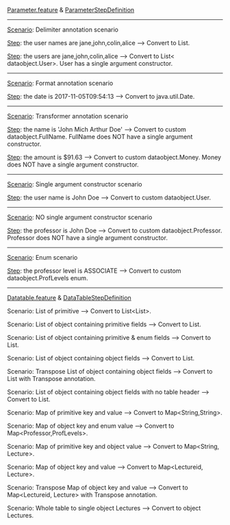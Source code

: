 [Parameter.feature](https://github.com/grasshopper7/cuke2-parameter-datatable/blob/master/cuke2-parameter-datatable/src/test/resources/features/parameter.feature) & [ParameterStepDefinition](https://github.com/grasshopper7/cuke2-parameter-datatable/blob/master/cuke2-parameter-datatable/src/test/java/stepdef/ParameterStepDefinition.java)

-----	

[Scenario](https://github.com/grasshopper7/cuke2-parameter-datatable/blob/master/cuke2-parameter-datatable/src/test/resources/features/parameter.feature#L3): Delimiter annotation scenario

[Step](https://github.com/grasshopper7/cuke2-parameter-datatable/blob/master/cuke2-parameter-datatable/src/test/java/stepdef/ParameterStepDefinition.java#L20): the user names are jane,john,colin,alice --> Convert to List<String>.

[Step](https://github.com/grasshopper7/cuke2-parameter-datatable/blob/master/cuke2-parameter-datatable/src/test/java/stepdef/ParameterStepDefinition.java#L26): the users are jane,john,colin,alice	--> Convert to List< dataobject.User>. User has a single argument constructor.
	
-----	
	
[Scenario](https://github.com/grasshopper7/cuke2-parameter-datatable/blob/master/cuke2-parameter-datatable/src/test/resources/features/parameter.feature#L8): Format annotation scenario	

[Step](https://github.com/grasshopper7/cuke2-parameter-datatable/blob/master/cuke2-parameter-datatable/src/test/java/stepdef/ParameterStepDefinition.java#L32): the date is 2017-11-05T09:54:13	--> Convert to java.util.Date.
	
-----	
	
[Scenario](https://github.com/grasshopper7/cuke2-parameter-datatable/blob/master/cuke2-parameter-datatable/src/test/resources/features/parameter.feature#L10): Transformer annotation scenario

[Step](https://github.com/grasshopper7/cuke2-parameter-datatable/blob/master/cuke2-parameter-datatable/src/test/java/stepdef/ParameterStepDefinition.java#L38): the name is 'John Mich Arthur Doe' --> Convert to custom dataobject.FullName. FullName does NOT have a single argument constructor.

[Step](https://github.com/grasshopper7/cuke2-parameter-datatable/blob/master/cuke2-parameter-datatable/src/test/java/stepdef/ParameterStepDefinition.java#L44): the amount is $91.63 --> Convert to custom dataobject.Money. Money does NOT have a single argument constructor.
	
-----	

[Scenario](https://github.com/grasshopper7/cuke2-parameter-datatable/blob/master/cuke2-parameter-datatable/src/test/resources/features/parameter.feature#L14): Single argument constructor scenario	

[Step](https://github.com/grasshopper7/cuke2-parameter-datatable/blob/master/cuke2-parameter-datatable/src/test/java/stepdef/ParameterStepDefinition.java#L50): the user name is John Doe --> Convert to custom dataobject.User. 

-----	

[Scenario](https://github.com/grasshopper7/cuke2-parameter-datatable/blob/master/cuke2-parameter-datatable/src/test/resources/features/parameter.feature#L17): NO single argument constructor scenario

[Step](https://github.com/grasshopper7/cuke2-parameter-datatable/blob/master/cuke2-parameter-datatable/src/test/java/stepdef/ParameterStepDefinition.java#L56): the professor is John Doe --> Convert to custom dataobject.Professor. Professor does NOT have a single argument constructor.

-----	

[Scenario](https://github.com/grasshopper7/cuke2-parameter-datatable/blob/master/cuke2-parameter-datatable/src/test/resources/features/parameter.feature#L20): Enum scenario

[Step](https://github.com/grasshopper7/cuke2-parameter-datatable/blob/master/cuke2-parameter-datatable/src/test/java/stepdef/ParameterStepDefinition.java#L62): the professor level is ASSOCIATE --> Convert to custom dataobject.ProfLevels enum.

-------------------------------------------------------------------

[Datatable.feature](https://github.com/grasshopper7/cuke2-parameter-datatable/blob/master/cuke2-parameter-datatable/src/test/resources/features/datatable.feature) & [DataTableStepDefinition](https://github.com/grasshopper7/cuke2-parameter-datatable/blob/master/cuke2-parameter-datatable/src/test/java/stepdef/DataTableStepDefinition.java)

Scenario: List of primitive	--> Convert to List<List<String>>.
	
Scenario: List of object containing primitive fields --> Convert to List<LecturePrimitive>.
	
Scenario: List of object containing primitive & enum fields	--> Convert to List<LecturePrimitiveEnum>.
	
Scenario: List of object containing object fields	--> Convert to List<Lecture>.
	
Scenario: Transpose List of object containing object fields --> Convert to List<Lecture> with Transpose annotation.
	
Scenario: List of object containing object fields with no table header --> Convert to List<LectureLite>.
	
Scenario: Map of primitive key and value --> Convert to Map<String,String>.
	
Scenario: Map of object key and enum value --> Convert to Map<Professor,ProfLevels>.
	
Scenario: Map of primitive key and object value	--> Convert to Map<String, Lecture>.
	
Scenario: Map of object key and value	--> Convert to Map<Lectureid, Lecture>.
	
Scenario: Transpose Map of object key and value	--> Convert to Map<Lectureid, Lecture> with Transpose annotation.
	
Scenario: Whole table to single object Lectures	--> Convert to object Lectures.

